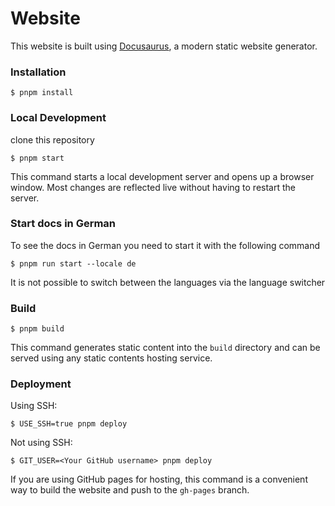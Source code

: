 # Website

This website is built using [Docusaurus](https://docusaurus.io/), a modern static website generator.

### Installation

```
$ pnpm install
```

### Local Development

clone this repository

```
$ pnpm start
```

This command starts a local development server and opens up a browser window. Most changes are reflected live without having to restart the server.

### Start docs in German

To see the docs in German you need to start it with the following command

```
$ pnpm run start --locale de
```

It is not possible to switch between the languages via the language switcher

### Build

```
$ pnpm build
```

This command generates static content into the `build` directory and can be served using any static contents hosting service.

### Deployment

Using SSH:

```
$ USE_SSH=true pnpm deploy
```

Not using SSH:

```
$ GIT_USER=<Your GitHub username> pnpm deploy
```

If you are using GitHub pages for hosting, this command is a convenient way to build the website and push to the `gh-pages` branch.
